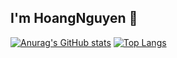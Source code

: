 ## I'm HoangNguyen 👋

[![Anurag's GitHub stats](https://github-readme-stats.vercel.app/api?username=hoang-nguyen-huy)](https://github.com/hoang-nguyen-huy/github-readme-stats)
[![Top Langs](https://github-readme-stats.vercel.app/api/top-langs/?username=hoang-nguyen-huy&layout=donut)](https://github.com/hoang-nguyen-huy/github-readme-stats)

<!--
**Hoang-Nguyen-Huy/hoang-nguyen-huy** is a ✨ _special_ ✨ repository because its `README.md` (this file) appears on your GitHub profile.

Here are some ideas to get you started:

- 🔭 I’m currently working on ...
- 🌱 I’m currently learning ...
- 👯 I’m looking to collaborate on ...
- 🤔 I’m looking for help with ...
- 💬 Ask me about ...
- 📫 How to reach me: ...
- 😄 Pronouns: ...
- ⚡ Fun fact: ...
-->

